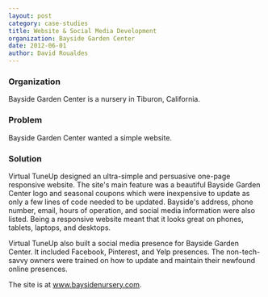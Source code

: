 ```yaml
---
layout: post
category: case-studies
title: Website & Social Media Development
organization: Bayside Garden Center
date: 2012-06-01
author: David Roualdes
---
```

### Organization

Bayside Garden Center is a nursery in Tiburon, California.

### Problem

Bayside Garden Center wanted a simple website.

### Solution

Virtual TuneUp designed an ultra-simple and persuasive one-page responsive website. The site's main feature was a beautiful Bayside Garden Center logo and seasonal coupons which were inexpensive to update as only a few lines of code needed to be updated. Bayside's address, phone number, email, hours of operation, and social media information were also listed. Being a responsive website meant that it looks great on phones, tablets, laptops, and desktops.

Virtual TuneUp also built a social media presence for Bayside Garden Center. It included Facebook, Pinterest, and Yelp presences. The non-tech-savvy owners were trained on how to update and maintain their newfound online presences.

The site is at <a href="http://www.baysidenursery.com" target="_blank" alt="Bayside Garden Center">www.baysidenursery.com</a>.
